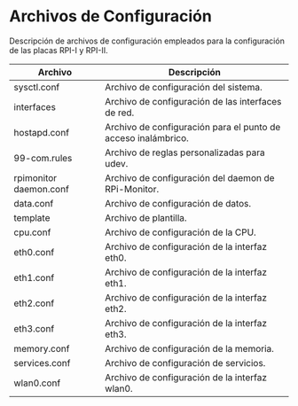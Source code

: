 
# Archivos de Configuración 
Descripción de archivos de configuración empleados para la configuración de las placas RPI-I y RPI-II.

| Archivo          | Descripción                                      |
|------------------|--------------------------------------------------|
| sysctl.conf      | Archivo de configuración del sistema.           |
| interfaces       | Archivo de configuración de las interfaces de red. |
| hostapd.conf     | Archivo de configuración para el punto de acceso inalámbrico. |
| 99-com.rules     | Archivo de reglas personalizadas para udev.     |
| rpimonitor daemon.conf | Archivo de configuración del daemon de RPi-Monitor. |
| data.conf        | Archivo de configuración de datos.              |
| template         | Archivo de plantilla.                           |
| cpu.conf         | Archivo de configuración de la CPU.             |
| eth0.conf        | Archivo de configuración de la interfaz eth0.   |
| eth1.conf        | Archivo de configuración de la interfaz eth1.   |
| eth2.conf        | Archivo de configuración de la interfaz eth2.   |
| eth3.conf        | Archivo de configuración de la interfaz eth3.   |
| memory.conf      | Archivo de configuración de la memoria.         |
| services.conf    | Archivo de configuración de servicios.          |
| wlan0.conf       | Archivo de configuración de la interfaz wlan0.  |
